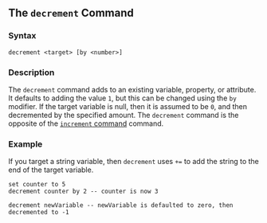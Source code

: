 
## The `decrement` Command

### Syntax

```ebnf
decrement <target> [by <number>]
```

### Description

The `decrement` command adds to an existing variable, property, or attribute.  It defaults to adding the value `1`, but this can be changed using the `by` modifier.  If the target variable is null, then it is assumed to be `0`, and then decremented by the specified amount.  The `decrement` command is the opposite of the [`increment` command](/commands/increment) command.

### Example

If you target a string variable, then `decrement` uses `+=` to add the string to the end of the target variable.

```hyperscript
set counter to 5
decrement counter by 2 -- counter is now 3

decrement newVariable -- newVariable is defaulted to zero, then decremented to -1
```
